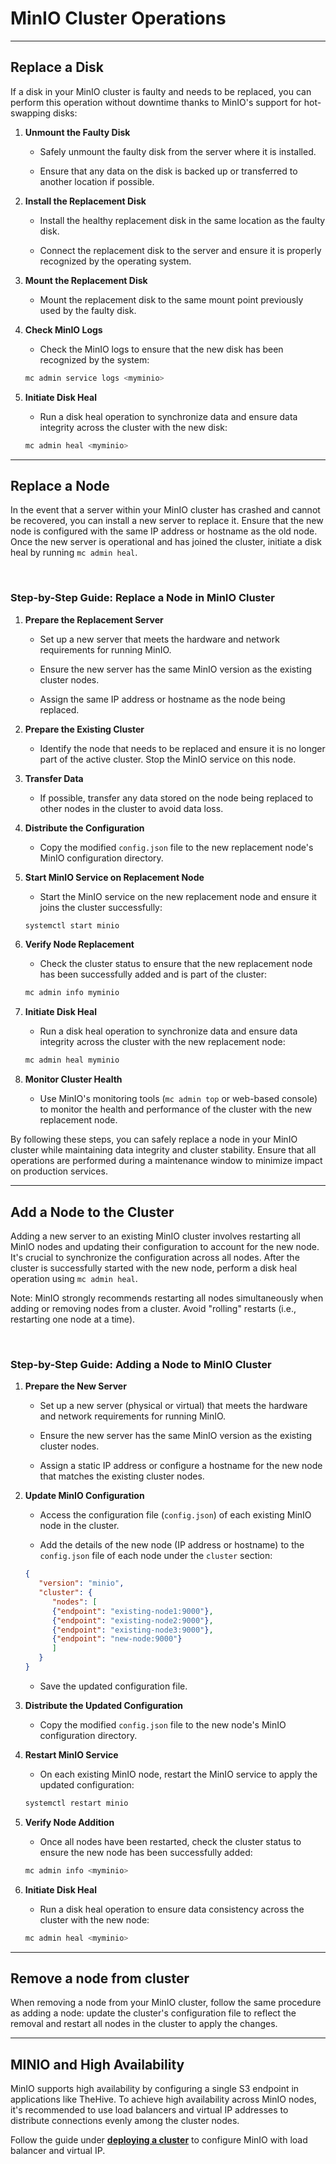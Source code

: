 # MinIO Cluster Operations

---

## Replace a Disk

If a disk in your MinIO cluster is faulty and needs to be replaced, you can perform this operation without downtime thanks to MinIO's support for hot-swapping disks:

1. **Unmount the Faulty Disk**
   
      - Safely unmount the faulty disk from the server where it is installed.

      - Ensure that any data on the disk is backed up or transferred to another location if possible.

2. **Install the Replacement Disk**
   
      - Install the healthy replacement disk in the same location as the faulty disk.
      
      - Connect the replacement disk to the server and ensure it is properly recognized by the operating system.

3. **Mount the Replacement Disk**
   
      - Mount the replacement disk to the same mount point previously used by the faulty disk.

4. **Check MinIO Logs**
   
      - Check the MinIO logs to ensure that the new disk has been recognized by the system:
      ```bash
      mc admin service logs <myminio>
      ```

5. **Initiate Disk Heal**
   
      - Run a disk heal operation to synchronize data and ensure data integrity across the cluster with the new disk:
      ```bash
      mc admin heal <myminio>
      ```

---

## Replace a Node

In the event that a server within your MinIO cluster has crashed and cannot be recovered, you can install a new server to replace it. Ensure that the new node is configured with the same IP address or hostname as the old node. Once the new server is operational and has joined the cluster, initiate a disk heal by running `mc admin heal`.

&nbsp;

### Step-by-Step Guide: Replace a Node in MinIO Cluster

1. **Prepare the Replacement Server**

      - Set up a new server that meets the hardware and network requirements for running MinIO.

      - Ensure the new server has the same MinIO version as the existing cluster nodes.

      - Assign the same IP address or hostname as the node being replaced.

2. **Prepare the Existing Cluster**

      - Identify the node that needs to be replaced and ensure it is no longer part of the active cluster. Stop the MinIO service on this node.

3. **Transfer Data**

      - If possible, transfer any data stored on the node being replaced to other nodes in the cluster to avoid data loss.

4. **Distribute the Configuration**

      - Copy the modified `config.json` file to the new replacement node's MinIO configuration directory.

5. **Start MinIO Service on Replacement Node**

      - Start the MinIO service on the new replacement node and ensure it joins the cluster successfully:
      ```bash
      systemctl start minio
      ```

6. **Verify Node Replacement**

      - Check the cluster status to ensure that the new replacement node has been successfully added and is part of the cluster:
      ```bash
      mc admin info myminio
      ```

7. **Initiate Disk Heal**

      - Run a disk heal operation to synchronize data and ensure data integrity across the cluster with the new replacement node:
      ```bash
      mc admin heal myminio
      ```

8. **Monitor Cluster Health**

      - Use MinIO's monitoring tools (`mc admin top` or web-based console) to monitor the health and performance of the cluster with the new replacement node.

By following these steps, you can safely replace a node in your MinIO cluster while maintaining data integrity and cluster stability. Ensure that all operations are performed during a maintenance window to minimize impact on production services.

---

## Add a Node to the Cluster

Adding a new server to an existing MinIO cluster involves restarting all MinIO nodes and updating their configuration to account for the new node. It's crucial to synchronize the configuration across all nodes. After the cluster is successfully started with the new node, perform a disk heal operation using `mc admin heal`.

Note: MinIO strongly recommends restarting all nodes simultaneously when adding or removing nodes from a cluster. Avoid "rolling" restarts (i.e., restarting one node at a time).

&nbsp;

### Step-by-Step Guide: Adding a Node to MinIO Cluster

1. **Prepare the New Server**

      - Set up a new server (physical or virtual) that meets the hardware and network requirements for running MinIO.

      - Ensure the new server has the same MinIO version as the existing cluster nodes.
      
      - Assign a static IP address or configure a hostname for the new node that matches the existing cluster nodes.

2. **Update MinIO Configuration**

      - Access the configuration file (`config.json`) of each existing MinIO node in the cluster.

      - Add the details of the new node (IP address or hostname) to the `config.json` file of each node under the `cluster` section:
      ```json
      {
         "version": "minio",
         "cluster": {
            "nodes": [
            {"endpoint": "existing-node1:9000"},
            {"endpoint": "existing-node2:9000"},
            {"endpoint": "existing-node3:9000"},
            {"endpoint": "new-node:9000"}
            ]
         }
      }
      ```
      
      - Save the updated configuration file.

3. **Distribute the Updated Configuration**

      - Copy the modified `config.json` file to the new node's MinIO configuration directory.

4. **Restart MinIO Service**
      
      - On each existing MinIO node, restart the MinIO service to apply the updated configuration:
      ```bash
      systemctl restart minio
      ```

5. **Verify Node Addition**
      
      - Once all nodes have been restarted, check the cluster status to ensure the new node has been successfully added:
      ```bash
      mc admin info <myminio>
      ```

6. **Initiate Disk Heal**
      
      - Run a disk heal operation to ensure data consistency across the cluster with the new node:
      ```bash
      mc admin heal <myminio>
      ```

---

## Remove a node from cluster
When removing a node from your MinIO cluster, follow the same procedure as adding a node: update the cluster's configuration file to reflect the removal and restart all nodes in the cluster to apply the changes.

---

## MINIO and High Availability
MinIO supports high availability by configuring a single S3 endpoint in applications like TheHive. To achieve high availability across MinIO nodes, it's recommended to use load balancers and virtual IP addresses to distribute connections evenly among the cluster nodes.

Follow the guide under [**deploying a cluster**](../installation/deploying-a-cluster.md) to configure MinIO with load balancer and virtual IP.

&nbsp;